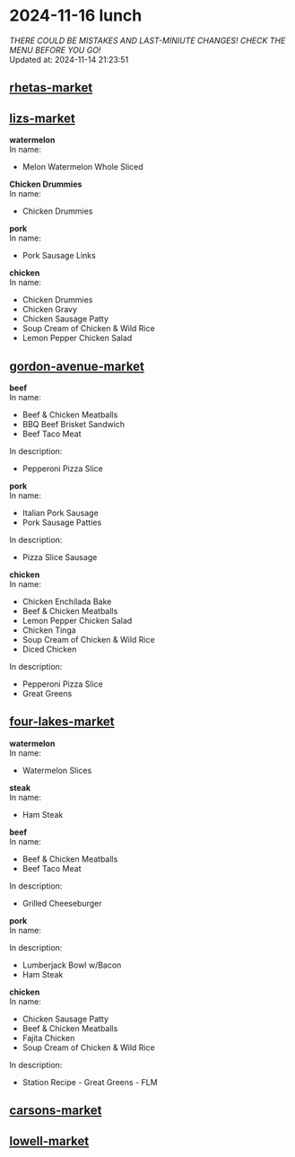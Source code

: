 # 2024-11-16 lunch  
*THERE COULD BE MISTAKES AND LAST-MINIUTE CHANGES! CHECK THE MENU BEFORE YOU GO!*  
Updated at: 2024-11-14 21:23:51  
## [rhetas-market](https://wisc-housingdining.nutrislice.com/menu/rhetas-market/lunch/2024-11-16)  
## [lizs-market](https://wisc-housingdining.nutrislice.com/menu/lizs-market/lunch/2024-11-16)  
**watermelon**  
In name:   
 - Melon Watermelon Whole Sliced  
  
**Chicken Drummies**  
In name:   
 - Chicken Drummies  
  
**pork**  
In name:   
 - Pork Sausage Links  
  
**chicken**  
In name:   
 - Chicken Drummies  
 - Chicken Gravy  
 - Chicken Sausage Patty  
 - Soup Cream of Chicken & Wild Rice  
 - Lemon Pepper Chicken Salad  
  
## [gordon-avenue-market](https://wisc-housingdining.nutrislice.com/menu/gordon-avenue-market/lunch/2024-11-16)  
**beef**  
In name:   
 - Beef & Chicken Meatballs  
 - BBQ Beef Brisket Sandwich  
 - Beef Taco Meat  
  
In description:   
 - Pepperoni Pizza Slice  
  
**pork**  
In name:   
 - Italian Pork Sausage  
 - Pork Sausage Patties  
  
In description:   
 - Pizza Slice Sausage  
  
**chicken**  
In name:   
 - Chicken Enchilada Bake  
 - Beef & Chicken Meatballs  
 - Lemon Pepper Chicken Salad  
 - Chicken Tinga  
 - Soup Cream of Chicken & Wild Rice  
 - Diced Chicken  
  
In description:   
 - Pepperoni Pizza Slice  
 - Great Greens  
  
## [four-lakes-market](https://wisc-housingdining.nutrislice.com/menu/four-lakes-market/lunch/2024-11-16)  
**watermelon**  
In name:   
 - Watermelon Slices  
  
**steak**  
In name:   
 - Ham Steak  
  
**beef**  
In name:   
 - Beef & Chicken Meatballs  
 - Beef Taco Meat  
  
In description:   
 - Grilled Cheeseburger  
  
**pork**  
In name:   
  
In description:   
 - Lumberjack Bowl w/Bacon  
 - Ham Steak  
  
**chicken**  
In name:   
 - Chicken Sausage Patty  
 - Beef & Chicken Meatballs  
 - Fajita Chicken  
 - Soup Cream of Chicken & Wild Rice  
  
In description:   
 - Station Recipe - Great Greens - FLM  
  
## [carsons-market](https://wisc-housingdining.nutrislice.com/menu/carsons-market/lunch/2024-11-16)  
## [lowell-market](https://wisc-housingdining.nutrislice.com/menu/lowell-market/lunch/2024-11-16)  
  
